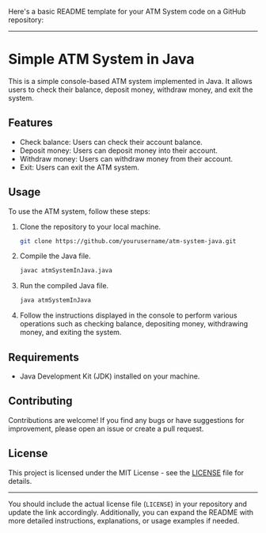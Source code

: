 Here's a basic README template for your ATM System code on a GitHub repository:

---

# Simple ATM System in Java

This is a simple console-based ATM system implemented in Java. It allows users to check their balance, deposit money, withdraw money, and exit the system.

## Features

- Check balance: Users can check their account balance.
- Deposit money: Users can deposit money into their account.
- Withdraw money: Users can withdraw money from their account.
- Exit: Users can exit the ATM system.

## Usage

To use the ATM system, follow these steps:

1. Clone the repository to your local machine.
   ```bash
   git clone https://github.com/yourusername/atm-system-java.git
   ```
2. Compile the Java file.
   ```bash
   javac atmSystemInJava.java
   ```
3. Run the compiled Java file.
   ```bash
   java atmSystemInJava
   ```
4. Follow the instructions displayed in the console to perform various operations such as checking balance, depositing money, withdrawing money, and exiting the system.

## Requirements

- Java Development Kit (JDK) installed on your machine.

## Contributing

Contributions are welcome! If you find any bugs or have suggestions for improvement, please open an issue or create a pull request.

## License

This project is licensed under the MIT License - see the [LICENSE](LICENSE) file for details.

---

You should include the actual license file (`LICENSE`) in your repository and update the link accordingly. Additionally, you can expand the README with more detailed instructions, explanations, or usage examples if needed.
